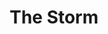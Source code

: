 ---
layout: post
title:  "The Storm"
image: https://farm3.staticflickr.com/2901/14796591126_4a37b52139.jpg
thumbnail: https://farm4.staticflickr.com/3885/14648986580_ca909cd1e6_n.jpg
dimensionX:
dimensionY:
dimensionZ:
materials:
price:
---